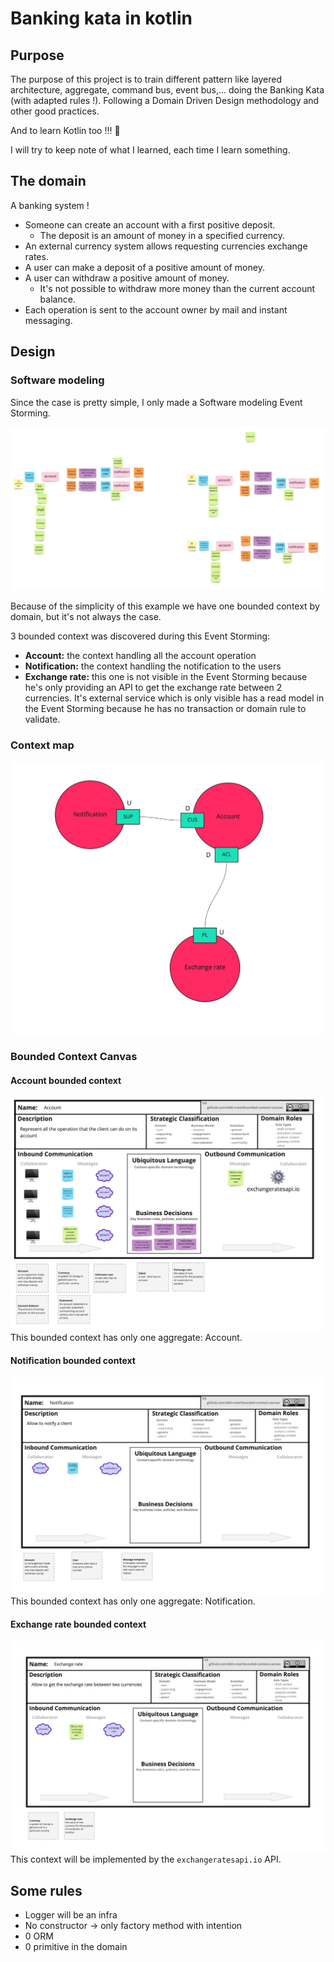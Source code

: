 # Banking kata in kotlin

## Purpose

The purpose of this project is to train different pattern like layered architecture, aggregate, command bus, event bus,... doing the Banking Kata (with adapted rules !).
Following a Domain Driven Design methodology and other good practices.

And to learn Kotlin too !!! 🥳

I will try to keep note of what I learned, each time I learn something.

## The domain

A banking system !

- Someone can create an account with a first positive deposit.
  - The deposit is an amount of money in a specified currency.
- An external currency system allows requesting currencies exchange rates. 
- A user can make a deposit of a positive amount of money.
- A user can withdraw a positive amount of money.
  - It's not possible to withdraw more money than the current account balance.
- Each operation is sent to the account owner by mail and instant messaging.

## Design
### Software modeling

Since the case is pretty simple, I only made a Software modeling Event Storming.  

![Event Storming](docs/event_storming.jpg)

Because of the simplicity of this example we have one bounded context by domain, but it's not always the case.

3 bounded context was discovered during this Event Storming:
- **Account:** the context handling all the account operation
- **Notification:** the context handling the notification to the users
- **Exchange rate:** this one is not visible in the Event Storming because he's only providing an API to get the exchange rate between 2 currencies. It's external service which is only visible has a read model in the Event Storming because he has no transaction or domain rule to validate.

### Context map
![Context Map](docs/context_map.jpg)

### Bounded Context Canvas
#### Account bounded context
![Account BCC](docs/account_bcc.jpg)
This bounded context has only one aggregate: Account.
#### Notification bounded context
![Notification BCC](docs/notification_bcc.jpg)
This bounded context has only one aggregate: Notification.
#### Exchange rate bounded context
![Exchange Rate BCC](docs/exchange_rate_bcc.jpg)
This context will be implemented by the `exchangeratesapi.io` API.

## Some rules
- Logger will be an infra
- No constructor -> only factory method with intention
- 0 ORM
- 0 primitive in the domain
